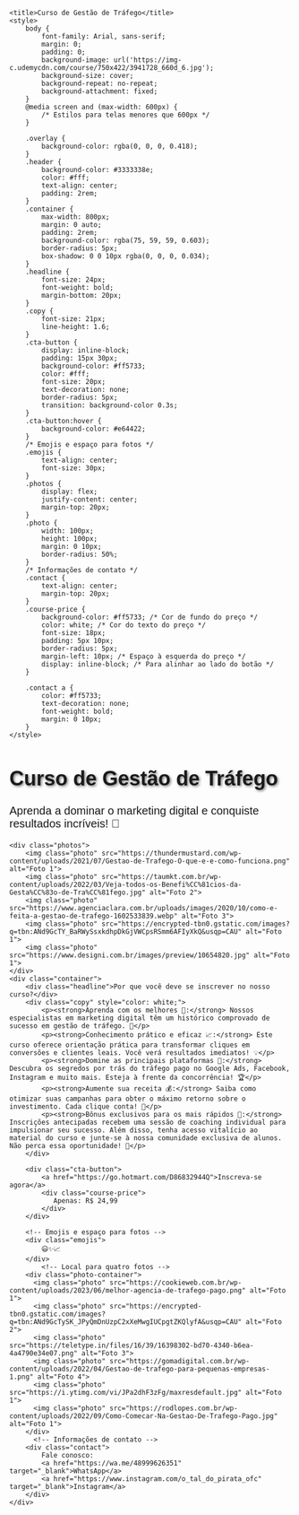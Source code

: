 <html lang="pt-BR">
<head>
    <meta charset="UTF-8">
    <meta name="viewport" content="width=device-width, initial-scale=1.0">
    <meta name="viewport" content="width=device-width, initial-scale=1.0">

    <title>Curso de Gestão de Tráfego</title>
    <style>
        body {
            font-family: Arial, sans-serif;
            margin: 0;
            padding: 0;
            background-image: url('https://img-c.udemycdn.com/course/750x422/3941728_660d_6.jpg');
            background-size: cover;
            background-repeat: no-repeat;
            background-attachment: fixed;
        }
        @media screen and (max-width: 600px) {
            /* Estilos para telas menores que 600px */
        }
        
        .overlay {
            background-color: rgba(0, 0, 0, 0.418);
        }
        .header {
            background-color: #3333338e;
            color: #fff;
            text-align: center;
            padding: 2rem;
        }
        .container {
            max-width: 800px;
            margin: 0 auto;
            padding: 2rem;
            background-color: rgba(75, 59, 59, 0.603);
            border-radius: 5px;
            box-shadow: 0 0 10px rgba(0, 0, 0, 0.034);
        }
        .headline {
            font-size: 24px;
            font-weight: bold;
            margin-bottom: 20px;
        }
        .copy {
            font-size: 21px;
            line-height: 1.6;
        }
        .cta-button {
            display: inline-block;
            padding: 15px 30px;
            background-color: #ff5733;
            color: #fff;
            font-size: 20px;
            text-decoration: none;
            border-radius: 5px;
            transition: background-color 0.3s;
        }
        .cta-button:hover {
            background-color: #e64422;
        }
        /* Emojis e espaço para fotos */
        .emojis {
            text-align: center;
            font-size: 30px;
        }
        .photos {
            display: flex;
            justify-content: center;
            margin-top: 20px;
        }
        .photo {
            width: 100px;
            height: 100px;
            margin: 0 10px;
            border-radius: 50%;
        }
        /* Informações de contato */
        .contact {
            text-align: center;
            margin-top: 20px;
        }
        .course-price {
            background-color: #ff5733; /* Cor de fundo do preço */
            color: white; /* Cor do texto do preço */
            font-size: 18px;
            padding: 5px 10px;
            border-radius: 5px;
            margin-left: 10px; /* Espaço à esquerda do preço */
            display: inline-block; /* Para alinhar ao lado do botão */
        }
        
        .contact a {
            color: #ff5733;
            text-decoration: none;
            font-weight: bold;
            margin: 0 10px;
        }
    </style>
</head>
<body>
    <div class="overlay"></div>
    <div class="header">
        <h1 style="font-family: 'Arial', sans-serif; font-size: 36px; text-shadow: 2px 2px 4px rgba(0, 0, 0, 0.5);">Curso de Gestão de Tráfego</h1>
        <p style="font-family: 'Arial', sans-serif; font-size: 20px;">Aprenda a dominar o marketing digital e conquiste resultados incríveis! 🚀</p>
    </div>
    
    <div class="photos">
        <img class="photo" src="https://thundermustard.com/wp-content/uploads/2021/07/Gestao-de-Trafego-O-que-e-e-como-funciona.png" alt="Foto 1">
        <img class="photo" src="https://taumkt.com.br/wp-content/uploads/2022/03/Veja-todos-os-Benefi%CC%81cios-da-Gesta%CC%83o-de-Tra%CC%81fego.jpg" alt="Foto 2">
        <img class="photo" src="https://www.agenciaclara.com.br/uploads/images/2020/10/como-e-feita-a-gestao-de-trafego-1602533839.webp" alt="Foto 3">
        <img class="photo" src="https://encrypted-tbn0.gstatic.com/images?q=tbn:ANd9GcTY_BaRWySsxkdhpDkGjVWCpsRSmm6AFIyXkQ&usqp=CAU" alt="Foto 1">
        <img class="photo" src="https://www.designi.com.br/images/preview/10654820.jpg" alt="Foto 1">
    </div>
    <div class="container">
        <div class="headline">Por que você deve se inscrever no nosso curso?</div>
        <div class="copy" style="color: white;">
            <p><strong>Aprenda com os melhores 🌟:</strong> Nossos especialistas em marketing digital têm um histórico comprovado de sucesso em gestão de tráfego. 🚀</p>
            <p><strong>Conhecimento prático e eficaz 📈:</strong> Este curso oferece orientação prática para transformar cliques em conversões e clientes leais. Você verá resultados imediatos! 💡</p>
            <p><strong>Domine as principais plataformas 📱:</strong> Descubra os segredos por trás do tráfego pago no Google Ads, Facebook, Instagram e muito mais. Esteja à frente da concorrência! 🏆</p>
            <p><strong>Aumente sua receita 💰:</strong> Saiba como otimizar suas campanhas para obter o máximo retorno sobre o investimento. Cada clique conta! 💸</p>
            <p><strong>Bônus exclusivos para os mais rápidos 🎁:</strong> Inscrições antecipadas recebem uma sessão de coaching individual para impulsionar seu sucesso. Além disso, tenha acesso vitalício ao material do curso e junte-se à nossa comunidade exclusiva de alunos. Não perca essa oportunidade! 🚀</p>
        </div>
        
        <div class="cta-button">
            <a href="https://go.hotmart.com/D86832944Q">Inscreva-se agora</a>
            <div class="course-price">
               Apenas: R$ 24,99
            </div>
        </div>
        
        <!-- Emojis e espaço para fotos -->
        <div class="emojis">
            😃✨📈
        </div>
            <!-- Local para quatro fotos -->
        <div class="photo-container">
          <img class="photo" src="https://cookieweb.com.br/wp-content/uploads/2023/06/melhor-agencia-de-trafego-pago.png" alt="Foto 1">
          <img class="photo" src="https://encrypted-tbn0.gstatic.com/images?q=tbn:ANd9GcTySK_JPyQmDnUzpC2xXeMwgIUCpgtZKQlyfA&usqp=CAU" alt="Foto 2">
          <img class="photo" src="https://teletype.in/files/16/39/16398302-bd70-4340-b6ea-4a4790e34e07.png" alt="Foto 3">
          <img class="photo" src="https://gomadigital.com.br/wp-content/uploads/2022/04/Gestao-de-trafego-para-pequenas-empresas-1.png" alt="Foto 4">
          <img class="photo" src="https://i.ytimg.com/vi/JPa2dhF3zFg/maxresdefault.jpg" alt="Foto 1">
          <img class="photo" src="https://rodlopes.com.br/wp-content/uploads/2022/09/Como-Comecar-Na-Gestao-De-Trafego-Pago.jpg" alt="Foto 1">
        </div>
          <!-- Informações de contato -->
        <div class="contact">
            Fale conosco: 
            <a href="https://wa.me/48999626351" target="_blank">WhatsApp</a>
            <a href="https://www.instagram.com/o_tal_do_pirata_ofc" target="_blank">Instagram</a>
        </div>
    </div>
</body>
</html>
